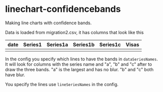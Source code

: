 # linechart-confidencebands
Making line charts with confidence bands.

Data is loaded from migration2.csv, it has columns that look like this

|date|Series1|Series1a|Series1b|Series1c|Visas|
|----|-------|--------|--------|--------|-----|
|    |       |        |        |        |     |

In the config you specify which lines to have the bands in `dataSeriesNames`. It will look for columns with the series name and "a", "b" and "c" after to draw the three bands. "a" is the largest and has no blur. "b" and "c" both have blur.

You specify the lines use `lineSeriesNames` in the config.
